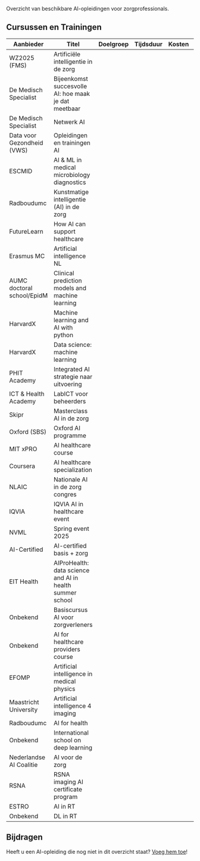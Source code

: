 Overzicht van beschikbare AI-opleidingen voor zorgprofessionals.

## Cursussen en Trainingen

| Aanbieder | Titel | Doelgroep | Tijdsduur | Kosten | Link |
|-----------|-------|-----------|-----------|--------|------|
| WZ2025 (FMS) | Artificiële intelligentie in de zorg |  |  |  |  |
| De Medisch Specialist | Bijeenkomst succesvolle AI: hoe maak je dat meetbaar |  |  |  |  |
| De Medisch Specialist | Netwerk AI |  |  |  |  |
| Data voor Gezondheid (VWS) | Opleidingen en trainingen AI |  |  |  |  |
| ESCMID | AI & ML in medical microbiology diagnostics |  |  |  |  |
| Radboudumc | Kunstmatige intelligentie (AI) in de zorg |  |  |  |  |
| FutureLearn | How AI can support healthcare |  |  |  |  |
| Erasmus MC | Artificial intelligence NL |  |  |  |  |
| AUMC doctoral school/EpidM | Clinical prediction models and machine learning |  |  |  |  |
| HarvardX | Machine learning and AI with python |  |  |  |  |
| HarvardX | Data science: machine learning |  |  |  |  |
| PHIT Academy | Integrated AI strategie naar uitvoering |  |  |  |  |
| ICT & Health Academy | LabICT voor beheerders |  |  |  |  |
| Skipr | Masterclass AI in de zorg |  |  |  |  |
| Oxford (SBS) | Oxford AI programme |  |  |  |  |
| MIT xPRO | AI healthcare course |  |  |  |  |
| Coursera | AI healthcare specialization |  |  |  |  |
| NLAIC | Nationale AI in de zorg congres |  |  |  |  |
| IQVIA | IQVIA AI in healthcare event |  |  |  |  |
| NVML | Spring event 2025 |  |  |  |  |
| AI-Certified | AI-certified basis + zorg |  |  |  |  |
| EIT Health | AIProHealth: data science and AI in health summer school |  |  |  |  |
| Onbekend | Basiscursus AI voor zorgverleners |  |  |  |  |
| Onbekend | AI for healthcare providers course |  |  |  |  |
| EFOMP | Artificial intelligence in medical physics |  |  |  |  |
| Maastricht University | Artificial intelligence 4 imaging |  |  |  |  |
| Radboudumc | AI for health |  |  |  |  |
| Onbekend | International school on deep learning |  |  |  |  |
| Nederlandse AI Coalitie | AI voor de zorg |  |  |  |  |
| RSNA | RSNA imaging AI certificate program |  |  |  |  |
| ESTRO | AI in RT |  |  |  |  |
| Onbekend | DL in RT |  |  |  |  |

## Bijdragen

Heeft u een AI-opleiding die nog niet in dit overzicht staat? [Voeg hem toe](bijdragen.md)!
